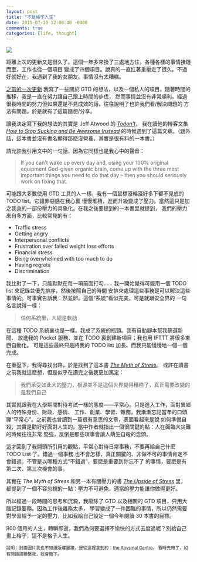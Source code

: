 ```yaml
---
layout: post
title: "不是格子人生"
date: 2015-07-20 12:08:48 -0400
comments: true
categories: [life, thought]
---
```


![](https://conanblog.me/images/20150720/zen.jpeg)

距離上次的更新又是很久了。這個一年多來換了三處地方住，各種各樣的事情接踵而至，工作也從一個項目
變成了四個項目。說真的一直扛著重壓走了很久。不過好就好在，我遇到了我的女朋友。事情沒有太糟糕。

[之前的一次更新](https://conanblog.me/blog/life/hack/productivity/2014/09/01/900-months/)
我寫了一些關於 GTD 的想法，以及一個私人的項目。隨著時間的推移，我是一直在努力讓自己跟上時間的步伐，
然而事情並沒有非常順利。經過很長時間的努力但如果還是不見成效的話，往往說明了也許我們看/解決問題的
方法有問題。於是就有了這篇隨想/分享。

<!--more-->

讓我決定寫下我的想法的其實是 Jeff Atwood 的 [_Todon't_](http://blog.codinghorror.com/todont/)，
我在讀他的博客文集
[_How to Stop Sucking and Be Awesome Instead_](http://www.amazon.com/How-Stop-Sucking-Awesome-Instead-ebook/dp/B00BU3KPQU)
的時候遇到了這篇文章。（題外話，這本書並沒有書名顯得那麽沒營養，其實是很有料的一本書。）

請允許我引用文中的一句話，因為它同樣也是我心中的聲音：

> If you can't wake up every day and, using your 100% original equipment God-given organic brain, come up with the three most important things you need to do that day – then you should seriously work on fixing that.

可能跟大多數使用 GTD 工具的人一樣，我有一個鼠標滾輪滾好多下都不見底的 TODO list。它讓罪惡感在我心裏
慢慢堆積，進而升級變成了壓力。當然這只是加之我身的一部份壓力的具象化。在我之後要提到的一本書里就提到，
我們的壓力來自多方面，比較常見的有：

- Traffic stress
- Getting angry
- Interpersonal conflicts
- Frustration over failed weight loss efforts
- Financial stress
- Being overwhelmed with too much to do
- Having regrets
- Discrimination

我比對了一下，只能默默在每一項前面打勾……
我一開始覺得可能用一個 TODO list 來記錄並優先排序，然後按照自己的時間
安排來處理這些事務是可以解決這些事情的。可事實告訴我：然並卵。這個“系統”看似完美，可是就跟安全界的
一句名言說得一樣：

> 任何系統里，人總是軟肋

在這種 TODO 系統裏也是一樣。我成了系統的瓶頸。我有自動腳本幫我篩選新聞、
放進我的 Pocket 服務、並在 TODO 裏創建新項目；我也用 IFTTT 將很多東西自動化。
可是這些最終只是將我的 TODO list 加長。而我只能慢慢地一個一個完成。

在重壓下，我得尋找出路，於是找到了這本書 [_The Myth of Stress_](http://www.amazon.com/The-Myth-Stress-Happier-Healthier/dp/1439159459)。
或許在讀書之前我就這麽想，但是似乎在讀完之後我更加篤定：

> 我們承受如此大的壓力，根源並不是這個世界變得糟糕了，真正需要改變的是我們自己

其實就跟我在大學期間對待考試一樣的態度——平常心。只是進入工作，面對異鄉人的特殊身份、財政、感情、
工作、創業、學習、雜務，我漸漸忘記當年的口頭禪“平常心”。之前我也曾讀到一篇很有意思的文章，表面看起來是說
如何準備自殺，其實是勸好好面對人生的。當中作者就指出一個很關鍵的點：人在面臨大災難的時候往往非常
堅強，反倒是那些瑣事會讓人萌生自殺的念頭。

這才回到了我開頭所引用的觀點，平常心對待日常事務，不要再給自己什麽 TODO List 了。錯過一個事務
也不會怎樣，真正關鍵的、非做不可的事情肯定不會錯過。不管是以哪種方式“不錯過”，要麽是重要到你忘不了
的事情，要麽是有第二次、第三次機會的事。

其實在 _The Myth of Stress_ 和另一本有關壓力的書 [_The Upside of Stress_](http://www.amazon.com/The-Upside-Stress-Why-Good/dp/1583335617) 里，
都提到了一個不容忽視的一點：壓力不可避免，適當的壓力能讓你做得更好。

所以經過一段時間的思考和沉澱，我廢除了 GTD 以及相關的 GTD 項目，只用大腦記錄要務。因為工作後雜務太多，
學習變成了一件困難的事情，所以仍然需要對學習給予一定的壓力，比如我給自己設定一個今年閱讀 30 本書的目標。

900 個月的人生，轉瞬即逝，我們為何要選擇不愉快的方式去度過呢？別給自己畫上格子，這不是格子人生。

<small>說明：封面圖片我也不知道版權屬誰，是從這裡拿到的：[the Abysmal Centre](https://theabysmal.wordpress.com/tag/zen-mind-beginners-mind/)。
暫時先用了，如有問題請聯繫我，我會徹下。</small>
